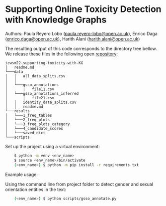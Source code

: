 # Supporting Online Toxicity Detection with Knowledge Graphs

Authors: Paula Reyero Lobo ([paula.reyero-lobo@open.ac.uk](mailto:paula.reyero-lobo@open.ac.uk)), Enrico Daga ([enrico.daga@open.ac.uk](mailto:enrico.daga@open.ac.uk)), Harith Alani ([harith.alani@open.ac.uk](mailto:harith.alani@open.ac.uk))


The resulting output of this code corresponds to the directory tree bellow.  We release these files
in the following open [repository]():
```
icwsm22-supporting-toxicity-with-KG
│   readme.md  
└───data
│   │   all_data_splits.csv
│   │
│   └───gsso_annotations
│       │   file11.csv
│   └───gsso_annotations_inferred
│       │   file21.csv
│   │   identity_data_splits.csv
│   │   readme.md
└───results
│   └───1_freq_tables
│   └───2_freq_plots
│   └───3_freq_plots_category
│   └───4_candidate_scores
│   └───saved_dict
└───scripts
```

Set up the project using a virtual environment:

```bash
    $ python -m venv <env_name>
    $ source <env_name>/bin/activate
    (<env_name>) $ python -m pip install -r requirements.txt
```

Example usage:

Using the command line from project folder to detect gender and sexual orientation entities in the text:

```bash
    (<env_name>) $ python scripts/gsso_annotate.py
```

